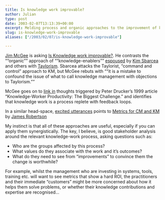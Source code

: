 ```yaml
---
title: Is knowledge work improvable?
author: Julian
type: post
date: 2003-02-07T13:13:39+00:00
excerpt: Melding process and organic approaches to the improvement of knowledge-creating processes
slug: is-knowledge-work-improvable 
aliases: ["/2003/02/07/is-knowledge-work-improvable"]

---
```

[Jim McGee][1] is asking [Is Knowledge work improvable?][2]. He contrasts the <q cite="https://www.gurustrategic.com/pdf/Knowledge-Net.pdf">&#8220;organic&#8221;</q> approach of <q cite="https://www.gurustrategic.com/pdf/Knowledge-Net.pdf">&#8220;knowledge-enablers&#8221;</q> [espoused][3] by [Kim Sbarcea][4] and others with [Taylorism][5]. Sbarcea attacks the Taylorist, &#8220;command and control&#8221; approach to KM, but McGee rebuts with <q cite="https://www.mcgeesmusings.net/2003/02/06.html#a2955">&#8220;it is a mistake to confound the issue of what to call knowledge management with objections to Taylorism.&#8221;</q>
  
McGee goes on to [link in][6] thoughts triggered by Peter Drucker&#8217;s 1999 article &#8220;Knowledge-Worker Productivity: The Biggest Challenge.&#8221; and identifies that knowledge work is a process replete with feedback loops.

In a similar head-space, [excited utterances][7] points to [Metrics for CM and KM][8] by [James Robertson][9]

My instinct is that all of these approaches are useful, especially if you can apply them synergistically. The key, I believe, is good stakeholder analysis around the relevant knowledge-work process, asking questions such as:

  * Who are the groups affected by this process? 
  * What values do they associate with the work and it&#8217;s outcomes?
  * What do they need to see from &#8220;improvements&#8221; to convince them the change is worthwhile?

For example, whilst the management who are investing in systems, tools, training etc. will want to see metrics that show a hard ROI, the practitioners and their immediate &#8220;customers&#8221; might be more concerned about how it helps them solve problems, or whether their knowledge contributions and expertise are recognised&#8230;

 [1]: https://www.mcgeesmusings.net/index.html
 [2]: https://www.mcgeesmusings.net/2003/02/06.html#a2955 "McGee's Musings"
 [3]: https://www.gurustrategic.com/pdf/Knowledge-Net.pdf
 [4]: https://www.asla.nsw.edu.au/asla2002/sbarceak.htm
 [5]: https://www.fordham.edu/halsall/mod/1911taylor.html
 [6]: https://www.mcgeesmusings.net/2003/02/06.html#a2954
 [7]: https://excitedutterances.blogspot.com/
 [8]: https://www.steptwo.com.au/papers/kmc_metrics/index.html
 [9]: https://steptwo.com.au/about/staff/jamesr/index.html